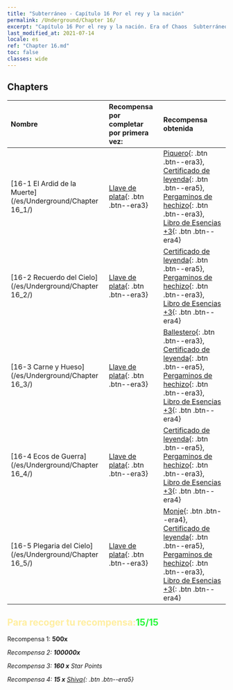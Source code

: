 ```yaml
---
title: "Subterráneo - Capítulo 16 Por el rey y la nación"
permalink: /Underground/Chapter 16/
excerpt: "Capítulo 16 Por el rey y la nación. Era of Chaos  Subterráneo - Capítulo 16. Por el rey y la nación"
last_modified_at: 2021-07-14
locale: es
ref: "Chapter 16.md"
toc: false
classes: wide
---
```


## Chapters

  | Nombre |  Recompensa por completar por primera vez: | Recompensa obtenida |
  |:------------|:------------|:------------| 
  | [16-1 El Ardid de la Muerte](/es/Underground/Chapter 16_1/) | [Llave de plata](/ItemsES/con_693/){: .btn .btn--era3} | [Piquero](/ItemsES/unt_190/){: .btn .btn--era3}, [Certificado de leyenda](/ItemsES/mat_67/){: .btn .btn--era5}, [Pergaminos de hechizo](/ItemsES/con_694/){: .btn .btn--era3}, [Libro de Esencias +3](/ItemsES/mat_60/){: .btn .btn--era4} |
  | [16-2 Recuerdo del Cielo](/es/Underground/Chapter 16_2/) | [Llave de plata](/ItemsES/con_693/){: .btn .btn--era3} | [Certificado de leyenda](/ItemsES/mat_67/){: .btn .btn--era5}, [Pergaminos de hechizo](/ItemsES/con_694/){: .btn .btn--era3}, [Libro de Esencias +3](/ItemsES/mat_60/){: .btn .btn--era4} |
  | [16-3 Carne y Hueso](/es/Underground/Chapter 16_3/) | [Llave de plata](/ItemsES/con_693/){: .btn .btn--era3} | [Ballestero](/ItemsES/unt_191/){: .btn .btn--era3}, [Certificado de leyenda](/ItemsES/mat_67/){: .btn .btn--era5}, [Pergaminos de hechizo](/ItemsES/con_694/){: .btn .btn--era3}, [Libro de Esencias +3](/ItemsES/mat_60/){: .btn .btn--era4} |
  | [16-4 Ecos de Guerra](/es/Underground/Chapter 16_4/) | [Llave de plata](/ItemsES/con_693/){: .btn .btn--era3} | [Certificado de leyenda](/ItemsES/mat_67/){: .btn .btn--era5}, [Pergaminos de hechizo](/ItemsES/con_694/){: .btn .btn--era3}, [Libro de Esencias +3](/ItemsES/mat_60/){: .btn .btn--era4} |
  | [16-5 Plegaria del Cielo](/es/Underground/Chapter 16_5/) | [Llave de plata](/ItemsES/con_693/){: .btn .btn--era3} | [Monje](/ItemsES/unt_194/){: .btn .btn--era4}, [Certificado de leyenda](/ItemsES/mat_67/){: .btn .btn--era5}, [Pergaminos de hechizo](/ItemsES/con_694/){: .btn .btn--era3}, [Libro de Esencias +3](/ItemsES/mat_60/){: .btn .btn--era4} |


## <span style="color: #ffeea0">Para recoger tu recompensa:</span><span style="color: #27f73a">15/15</span>

 Recompensa 1:  **500x** <i class="fas fa-gem"/>

 Recompensa 2:  **100000x** <i class="fas fa-coins"/>

 Recompensa 3: **160 x** Star Points

 Recompensa 4: **15 x** [Shiva](/ItemsES/her_376/){: .btn .btn--era5}

